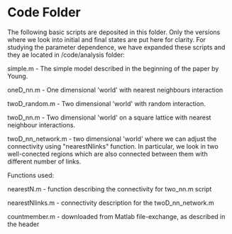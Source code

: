 # Code Folder 

The following basic scripts are deposited in this folder. Only the versions where we look into initial and final states are put here for clarity. For studying the parameter dependence, we have expanded these scripts and they ae located in /code/analysis folder:

simple.m - The simple model described in the beginning of the paper by Young.

oneD_nn.m - One dimensional 'world' with nearest neighbours interaction

twoD_random.m - Two dimensional 'world' with random interaction.

twoD_nn.m - Two dimensional 'world' on a square lattice with nearest neighbour interactions.

twoD_nn_network.m - two dimensional 'world' where we can adjust the connectivity using "nearestNlinks" function. In particular, we look in two well-conected regions which are also connected between them with different number of links.

Functions used:

nearestN.m - function describing the connectivity for two_nn.m script

nearestNlinks.m - connectivity description for the twoD_nn_network.m

countmember.m - downloaded from Matlab file-exchange, as described in the header
